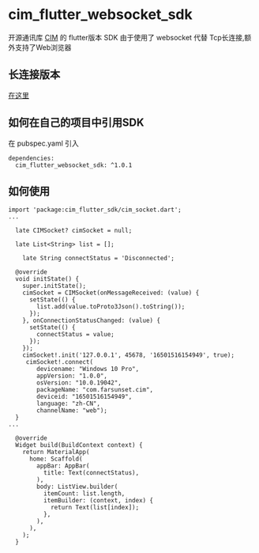 # cim_flutter_websocket_sdk

开源通讯库 [CIM](https://gitee.com/farsunset/cim) 的 flutter版本 SDK 由于使用了 websocket 代替 Tcp长连接,额外支持了Web浏览器

## 长连接版本 

[在这里](https://pub.dev/packages/cim_flutter_sdk)


## 如何在自己的项目中引用SDK

在 pubspec.yaml 引入


```
dependencies:
  cim_flutter_websocket_sdk: ^1.0.1
```


## 如何使用

```
import 'package:cim_flutter_sdk/cim_socket.dart';
...

  late CIMSocket? cimSocket = null;

  late List<String> list = [];

    late String connectStatus = 'Disconnected';

  @override
  void initState() {
    super.initState();
    cimSocket = CIMSocket(onMessageReceived: (value) {
      setState(() {
        list.add(value.toProto3Json().toString());
      });
    }, onConnectionStatusChanged: (value) {
      setState(() {
        connectStatus = value;
      });
    });
    cimSocket!.init('127.0.0.1', 45678, '16501516154949', true);
     cimSocket!.connect(
        devicename: "Windows 10 Pro",
        appVersion: "1.0.0",
        osVersion: "10.0.19042",
        packageName: "com.farsunset.cim",
        deviceid: "16501516154949",
        language: "zh-CN",
        channelName: "web");
  }
...

  @override
  Widget build(BuildContext context) {
    return MaterialApp(
      home: Scaffold(
        appBar: AppBar(
          title: Text(connectStatus),
        ),
        body: ListView.builder(
          itemCount: list.length,
          itemBuilder: (context, index) {
            return Text(list[index]);
          },
        ),
      ),
    );
  }

```
